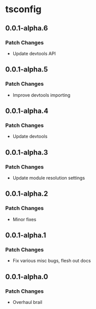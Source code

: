 # tsconfig

## 0.0.1-alpha.6

### Patch Changes

- Update devtools API

## 0.0.1-alpha.5

### Patch Changes

- Improve devtools importing

## 0.0.1-alpha.4

### Patch Changes

- Update devtools

## 0.0.1-alpha.3

### Patch Changes

- Update module resolution settings

## 0.0.1-alpha.2

### Patch Changes

- Minor fixes

## 0.0.1-alpha.1

### Patch Changes

- Fix various misc bugs, flesh out docs

## 0.0.1-alpha.0

### Patch Changes

- Overhaul brail
